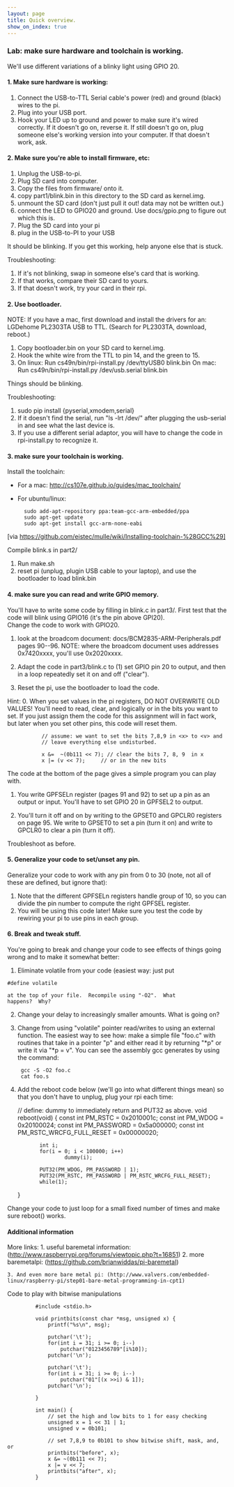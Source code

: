 ```yaml
---
layout: page
title: Quick overview.
show_on_index: true
---
```


### Lab: make sure hardware and toolchain is working.

We'll use different variations of a blinky light using GPIO 20.

#### 1. Make sure hardware is working:
  1. Connect the USB-to-TTL Serial cable's power (red) and ground  (black)
     wires to the pi.
  2. Plug into your USB port.
  3. Hook your LED up to ground and power to make sure it's wired correctly.
  If it doesn't go on, reverse it.  If still doesn't go on, plug someone
  else's working version into your computer.  If that doesn't work, ask.

#### 2.  Make sure you're able to install firmware, etc:

  1. Unplug the USB-to-pi.
  2. Plug SD card into computer.
  3. Copy the files from firmware/ onto it.
  4. copy part1/blink.bin in this directory to the SD card as kernel.img.
  5. unmount the SD card (don't just pull it out!  data may not be written out.)
  6. connect the LED to GPIO20 and ground. 
     Use docs/gpio.png to figure out which this is.
  7. Plug the SD card into your pi
  8. plug in the USB-to-PI to your USB

It should be blinking.  If you get this working, help anyone else that
is stuck.

Troubleshooting:
   1.  If it's not blinking, swap in someone else's card that is working.
   2. If that works, compare their SD card to yours.
   3. If that doesn't work, try your card in their rpi.  

#### 2.  Use bootloader.

NOTE: If you have a mac, first download and install the drivers for an:
LGDehome PL2303TA USB to TTL.  (Search for PL2303TA, download, reboot.)

  1. Copy bootloader.bin on your SD card to kernel.img.
  2. Hook the white wire from the TTL to pin 14, and the green to 15.
  3. On linux: Run cs49n/bin/rpi-install.py /dev/ttyUSB0 blink.bin
  On mac: Run cs49n/bin/rpi-install.py /dev/usb.serial blink.bin

Things should be blinking.

Troubleshooting: 
  1. sudo pip install {pyserial,xmodem,serial}
  2. If it doesn't find the serial, run "ls -lrt /dev/" after plugging the
   usb-serial in and see what the last device is.
  3. If you use a different serial adaptor, you will have to change the 
   code in rpi-install.py to recognize it.   

#### 3.  make sure your toolchain is working.

Install the toolchain:
   -  For a mac: http://cs107e.github.io/guides/mac_toolchain/
   - For ubuntu/linux:

           sudo add-apt-repository ppa:team-gcc-arm-embedded/ppa
           sudo apt-get update
           sudo apt-get install gcc-arm-none-eabi

   [via https://github.com/eistec/mulle/wiki/Installing-toolchain-%28GCC%29]

Compile blink.s in part2/

   1. Run make.sh
   2. reset pi (unplug, plugin USB cable to your laptop), 
	and use the bootloader to load blink.bin

#### 4. make sure you can read and write GPIO memory.

You'll have to write some code by filling in blink.c in part3/.
First test that the code will blink using GPIO16 (it's the pin above GPI20).  
Change the code to work with GPIO20.

   1. look at the broadcom document: docs/BCM2835-ARM-Peripherals.pdf
   pages 90--96.  NOTE: where the broadcom document uses
   addresses 0x7420xxxx, you'll use 0x2020xxxx.

   2. Adapt the code in part3/blink.c to (1) set GPIO pin 20 to output,
   and then in a loop repeatedly set it on and off ("clear").  
   3. Reset the pi, use the bootloader to load the code.

Hint:
  0.  When you set values in the pi registers, DO NOT OVERWRITE OLD
  VALUES!   You'll need to read, clear, and logically or in the bits
  you want to set.  If you just assign them the code for this assignment
  will in fact work, but later when you set other pins, this code will
  reset them.

 
               // assume: we want to set the bits 7,8,9 in <x> to <v> and
               // leave everything else undisturbed.
               
               x &=  ~(0b111 << 7); // clear the bits 7, 8, 9  in x
               x |= (v << 7);     // or in the new bits
                          

The code at the bottom of the page gives a simple program you can play with.

  1. You write GPFSELn register (pages 91 and 92) to set up a pin as an
  output or input. You'll have to set GPIO 20 in GPFSEL2 to output.

  2. You'll turn it off and on by writing to the GPSET0 and GPCLR0
  registers on page 95.  We write to GPSET0 to set a pin (turn it on)
  and write to GPCLR0 to clear a pin (turn it off).

Troubleshoot as before.

#### 5. Generalize your code to set/unset any pin.

Generalize your code to work with any pin from 0 to 30 (note, not all of these
are defined, but ignore that):  

   1. Note that the different GPFSELn registers handle group of 10, so you 
	can divide the pin number to compute the right GPFSEL register.
   2. You will be using this code later!   Make sure you test the code by 
	rewiring your pi to use pins in each group.

#### 6. Break and tweak stuff.

You're going to break and change your code to see effects of things going 
wrong and to make it somewhat better:

   1. Eliminate volatile from your code (easiest way: just put 

	#define volatile
  
	at the top of your file.  Recompile using "-O2".  What 
	happens?  Why?   

   2. Change your delay to increasingly smaller amounts.   What is going on?

   3. Change from using "volatile" pointer read/writes to using an 
	external function.
	The easiest way to see how:  make a simple file "foo.c" with routines
	that take in a pointer "p" and either read it by returning "*p" or 
	write it via "*p = v".  You can see the assembly gcc generates
	by using the command:

           gcc -S -O2 foo.c
           cat foo.s
		

   4. Add the reboot code below (we'll go into what different things mean)
   so that you don't have to unplug, plug your rpi each time:



         // define: dummy to immediately return and PUT32 as above.
         void reboot(void) {
                 const int PM_RSTC = 0x2010001c;
                 const int PM_WDOG = 0x20100024;
                 const int PM_PASSWORD = 0x5a000000;
                 const int PM_RSTC_WRCFG_FULL_RESET = 0x00000020;
         
                 int i;
                 for(i = 0; i < 100000; i++)
                         dummy(i);
         
                 PUT32(PM_WDOG, PM_PASSWORD | 1);
                 PUT32(PM_RSTC, PM_PASSWORD | PM_RSTC_WRCFG_FULL_RESET);
                 while(1);
         }


   Change your code to just loop for a small fixed number of times and make
   sure reboot() works.

#### Additional information

More links:
	1. useful baremetal information: (http://www.raspberrypi.org/forums/viewtopic.php?t=16851)
	2. more baremetalpi: (https://github.com/brianwiddas/pi-baremetal)

	3. And even more bare metal pi: (http://www.valvers.com/embedded-linux/raspberry-pi/step01-bare-metal-programming-in-cpt1)


Code to play with bitwise manipulations

             #include <stdio.h>

             void printbits(const char *msg, unsigned x) {
	             printf("%s\n", msg);
             
	             putchar('\t');
	             for(int i = 31; i >= 0; i--)
		             putchar("0123456789"[i%10]);
	             putchar('\n');
             	
	             putchar('\t');
	             for(int i = 31; i >= 0; i--)
		             putchar("01"[(x >>i) & 1]);
	             putchar('\n');
             
             }
             
             int main() {
	             // set the high and low bits to 1 for easy checking
	             unsigned x = 1 << 31 | 1;
	             unsigned v = 0b101;
             
	             // set 7,8,9 to 0b101 to show bitwise shift, mask, and, or
	             printbits("before", x);
	             x &= ~(0b111 << 7);
	             x |= v << 7;
	             printbits("after", x);
             }

